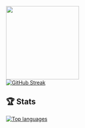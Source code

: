 <div class="center">
    <a href="https://www.gitanimals.org/en_US?utm_medium=image&utm_source=mdktdys&utm_content=line">
    <img
        src="https://render.gitanimals.org/lines/mdktdys?pet-id=746726610153608029"
        height="200"
    />
    </a>
</div>
  
<div class="center">
    <a href="https://git.io/streak-stats">
        <img src="https://github-readme-streak-stats-eight.vercel.app/?user=mdktdys&theme=prussian&hide_border=true&border_radius=10" alt="GitHub Streak" />
    </a>
</div>

<h2>🏆 Stats</h2>
<div class="center">
    <a href="https://github.com/mdktdys">
        <img src="https://github-readme-stats.vercel.app/api/top-langs/?username=mdktdys&layout=compact&theme=prussian&hide=html,cmake,c-plus-plus&hide_border=true" alt="Top languages" />
    </a>
</div>